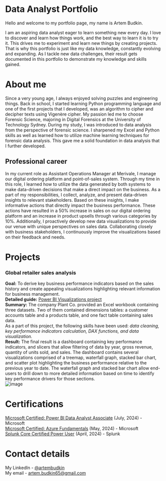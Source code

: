 # Data Analyst Portfolio

Hello and welcome to my portfolio page, my name is Artem Budkin.

I am an aspiring data analyst eager to learn something new every day. I love to discover and learn how things work, and the best way to learn it is to try it. This drives me to experiment and learn new things by creating projects. That is why this portfolio is just like my data knowledge, constantly evolving and expanding. As I tackle new data challenges, their result gets documented in this portfolio to demonstrate my knowledge and skills gained.

# About me

Since a very young age, I always enjoyed solving puzzles and engineering things. Back in school, I started learning Python programming language and one of the first projects that I developed, was an algorithm to cipher and decipher texts using Vigenère cipher.
My passion led me to choose Forensic Science, majoring in Digital Forensics at the University of Technology Sydney. During my study, I was introduced to data analysis from the perspective of forensic science. I sharpened my Excel and Python skills  as well as learned how to utilize machine learning techniques for forensic data analysis. This gave me a solid foundation in data analysis that I further developed.

## Professional career

In my current role as Assistant Operations Manager at Merivale, I manage our digital ordering platform and point-of-sales system. Through my time in this role, I learned how to utilize the data generated by both systems to make data-driven decisions that make a direct impact on the business. As a part of my responsibilities, I collect, analyze, and present data-driven insights to relevant stakeholders. Based on these insights, I make informative actions that directly impact the business performance. These actions have resulted in a 50% increase in sales on our digital ordering platform and an increase in product upsells through various categories by 10%. Additionally, I proactively develop new data visualizations to provide our venue with unique perspectives on sales data. Collaborating closely with business stakeholders, I continuously improve the visualizations based on their feedback and needs. 

# Projects
### Global retailer sales analysis
**Goal:** To derive key business performance indicators based on the sales history and create appealing visualizations highlighting relevant information for business management.   
**Detailed guide:** [Power BI Visualizations project](https://github.com/artembudkin/Data-Analyst-Portfolio/blob/main/Power%20BI%20Data%20Visualization%20Project/README.md)  
**Summary:** The company Plant Co. provided an Excel workbook containing three datasets. Two of them contained dimensions tables: a customer accounts table and a products table, and one fact table containing sales data.  
As a part of this project, the following skills have been used: *data cleaning, key performance indicators calculation, DAX functions, and data visualization.*  
**Result:**  The final result is a dashboard containing key performance indicators, and slicers that allow filtering of data by year, gross revenue, quantity of units sold, and sales. The dashboard contains several visualizations comprised of a treemap, waterfall graph, stacked bar chart, and scatter plot highlighting the business performance relative to the previous year to date. The waterfall graph and stacked bar chart allow end-users to drill down to more detailed information based on time to identify key performance drivers for those sections.  
![image](https://github.com/user-attachments/assets/3bc05011-d15a-4e1d-b29f-4b20d6e30ffc)

# Certifications
[Microsoft Certified: Power BI Data Analyst Associate](https://learn.microsoft.com/api/credentials/share/en%2Dau/ArtemBudkin%2D1970/D8273833A899B3A3%3FsharingId%3D9CC4BB76E761D5AC) (July, 2024) - Microsoft  
[Microsoft Certified: Azure Fundamentals](https://learn.microsoft.com/api/credentials/share/en-au/ArtemBudkin-1970/32A4D71399C67A3F?sharingId=9CC4BB76E761D5AC) (May, 2024) - Microsoft  
[Splunk Core Certified Power User](https://www.credly.com/badges/dcc5e5da-88aa-41ae-993a-9aabe83ffe09/linked_in?t=sc0dzl) (April, 2024) - Splunk 

# Contact details
My LinkedIn - [@artembudkin](www.linkedin.com/in/artem-budkin-516b291aa)  
My email - artem.budkin65@gmail.com
